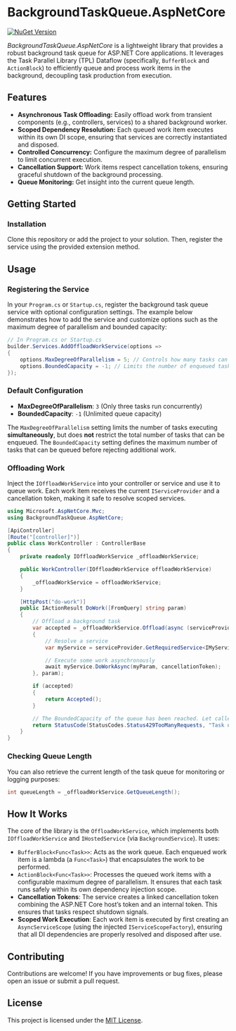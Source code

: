# BackgroundTaskQueue.AspNetCore

[![NuGet Version](https://img.shields.io/nuget/v/BackgroundTaskQueue.AspNetCore)](https://www.nuget.org/packages/BackgroundTaskQueue.AspNetCore/1.0.0)

_BackgroundTaskQueue.AspNetCore_ is a lightweight library that provides a robust background task queue for ASP.NET Core applications. It leverages the Task Parallel Library (TPL) Dataflow (specifically, `BufferBlock` and `ActionBlock`) to efficiently queue and process work items in the background, decoupling task production from execution.

## Features

- **Asynchronous Task Offloading:** Easily offload work from transient components (e.g., controllers, services) to a shared background worker.
- **Scoped Dependency Resolution:** Each queued work item executes within its own DI scope, ensuring that services are correctly instantiated and disposed.
- **Controlled Concurrency:** Configure the maximum degree of parallelism to limit concurrent execution.
- **Cancellation Support:** Work items respect cancellation tokens, ensuring graceful shutdown of the background processing.
- **Queue Monitoring:** Get insight into the current queue length.

## Getting Started

### Installation

Clone this repository or add the project to your solution. Then, register the service using the provided extension method.

## Usage

### Registering the Service

In your `Program.cs` or `Startup.cs`, register the background task queue service with optional configuration settings. The example below demonstrates how to add the service and customize options such as the maximum degree of parallelism and bounded capacity:

```csharp
// In Program.cs or Startup.cs
builder.Services.AddOffloadWorkService(options =>
{
    options.MaxDegreeOfParallelism = 5; // Controls how many tasks can run concurrently
    options.BoundedCapacity = -1; // Limits the number of enqueued tasks (-1 for unlimited)
});
```

### Default Configuration
- **MaxDegreeOfParallelism**: `3` (Only three tasks run concurrently)
- **BoundedCapacity**: `-1` (Unlimited queue capacity)

The `MaxDegreeOfParallelism` setting limits the number of tasks executing **simultaneously**, but does **not** restrict the total number of tasks that can be enqueued. The `BoundedCapacity` setting defines the maximum number of tasks that can be queued before rejecting additional work.

### Offloading Work

Inject the `IOffloadWorkService` into your controller or service and use it to queue work. Each work item receives the current `IServiceProvider` and a cancellation token, making it safe to resolve scoped services.

```csharp
using Microsoft.AspNetCore.Mvc;
using BackgroundTaskQueue.AspNetCore;

[ApiController]
[Route("[controller]")]
public class WorkController : ControllerBase
{
    private readonly IOffloadWorkService _offloadWorkService;

    public WorkController(IOffloadWorkService offloadWorkService)
    {
        _offloadWorkService = offloadWorkService;
    }

    [HttpPost("do-work")]
    public IActionResult DoWork([FromQuery] string param)
    {
        // Offload a background task
        var accepted = _offloadWorkService.Offload(async (serviceProvider, myParam, cancellationToken) =>
        {
            // Resolve a service
            var myService = serviceProvider.GetRequiredService<IMyService>();

            // Execute some work asynchronously
            await myService.DoWorkAsync(myParam, cancellationToken);
        }, param);

        if (accepted)
        {
            return Accepted();
        }

        // The BoundedCapacity of the queue has been reached. Let caller know.
        return StatusCode(StatusCodes.Status429TooManyRequests, "Task queue is full.");
    }
}
```

### Checking Queue Length

You can also retrieve the current length of the task queue for monitoring or logging purposes:

```csharp
int queueLength = _offloadWorkService.GetQueueLength();
```

## How It Works

The core of the library is the `OffloadWorkService`, which implements both `IOffloadWorkService` and `IHostedService` (via `BackgroundService`). It uses:

- `BufferBlock<Func<Task>>`: Acts as the work queue. Each enqueued work item is a lambda (a `Func<Task>`) that encapsulates the work to be performed.
- `ActionBlock<Func<Task>>`: Processes the queued work items with a configurable maximum degree of parallelism. It ensures that each task runs safely within its own dependency injection scope.
- **Cancellation Tokens**: The service creates a linked cancellation token combining the ASP.NET Core host’s token and an internal token. This ensures that tasks respect shutdown signals.
- **Scoped Work Execution**: Each work item is executed by first creating an `AsyncServiceScope` (using the injected `IServiceScopeFactory`), ensuring that all DI dependencies are properly resolved and disposed after use.

## Contributing
Contributions are welcome! If you have improvements or bug fixes, please open an issue or submit a pull request.

## License
This project is licensed under the [MIT License](LICENSE.txt).

